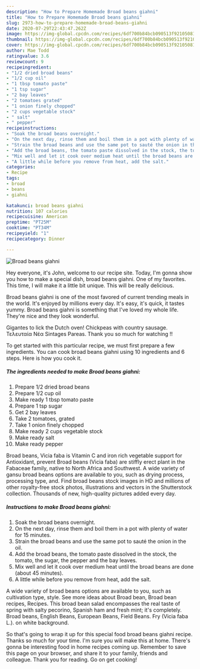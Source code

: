 ```yaml
---
description: "How to Prepare Homemade Broad beans giahni"
title: "How to Prepare Homemade Broad beans giahni"
slug: 2973-how-to-prepare-homemade-broad-beans-giahni
date: 2020-07-29T22:43:47.262Z
image: https://img-global.cpcdn.com/recipes/6df700b84bcb090513f9210508146646/751x532cq70/broad-beans-giahni-recipe-main-photo.jpg
thumbnail: https://img-global.cpcdn.com/recipes/6df700b84bcb090513f9210508146646/751x532cq70/broad-beans-giahni-recipe-main-photo.jpg
cover: https://img-global.cpcdn.com/recipes/6df700b84bcb090513f9210508146646/751x532cq70/broad-beans-giahni-recipe-main-photo.jpg
author: Mae Todd
ratingvalue: 3.6
reviewcount: 9
recipeingredient:
- "1/2 dried broad beans"
- "1/2 cup oil"
- "1 tbsp tomato paste"
- "1 tsp sugar"
- "2 bay leaves"
- "2 tomatoes grated"
- "1 onion finely chopped"
- "2 cups vegetable stock"
- " salt"
- " pepper"
recipeinstructions:
- "Soak the broad beans overnight."
- "On the next day, rinse them and boil them in a pot with plenty of water for 15 minutes."
- "Strain the broad beans and use the same pot to sauté the onion in the oil."
- "Add the broad beans, the tomato paste dissolved in the stock, the tomato, the sugar, the pepper and the bay leaves."
- "Mix well and let it cook over medium heat until the broad beans are done (about 45 minutes)."
- "A little while before you remove from heat, add the salt."
categories:
- Recipe
tags:
- broad
- beans
- giahni

katakunci: broad beans giahni 
nutrition: 107 calories
recipecuisine: American
preptime: "PT25M"
cooktime: "PT34M"
recipeyield: "1"
recipecategory: Dinner

---
```



![Broad beans giahni](https://img-global.cpcdn.com/recipes/6df700b84bcb090513f9210508146646/751x532cq70/broad-beans-giahni-recipe-main-photo.jpg)

Hey everyone, it's John, welcome to our recipe site. Today, I'm gonna show you how to make a special dish, broad beans giahni. One of my favorites. This time, I will make it a little bit unique. This will be really delicious.

Broad beans giahni is one of the most favored of current trending meals in the world. It's enjoyed by millions every day. It's easy, it's quick, it tastes yummy. Broad beans giahni is something that I've loved my whole life. They're nice and they look wonderful.

Gigantes to lick the Dutch oven! Chickpeas with country sausage. Τελευταία Νέα Sintages Pareas. Thank you so much for watching !!


To get started with this particular recipe, we must first prepare a few ingredients. You can cook broad beans giahni using 10 ingredients and 6 steps. Here is how you cook it.

<!--inarticleads1-->

##### The ingredients needed to make Broad beans giahni:

1. Prepare 1/2 dried broad beans
1. Prepare 1/2 cup oil
1. Make ready 1 tbsp tomato paste
1. Prepare 1 tsp sugar
1. Get 2 bay leaves
1. Take 2 tomatoes, grated
1. Take 1 onion finely chopped
1. Make ready 2 cups vegetable stock
1. Make ready  salt
1. Make ready  pepper


Broad beans, Vicia faba is Vitamin C and iron rich vegetable support for Antioxidant, prevent Broad beans (Vicia faba) are stiffly erect plant in the Fabaceae family, native to North Africa and Southwest. A wide variety of gansu broad beans options are available to you, such as drying process, processing type, and. Find broad beans stock images in HD and millions of other royalty-free stock photos, illustrations and vectors in the Shutterstock collection. Thousands of new, high-quality pictures added every day. 

<!--inarticleads2-->

##### Instructions to make Broad beans giahni:

1. Soak the broad beans overnight.
1. On the next day, rinse them and boil them in a pot with plenty of water for 15 minutes.
1. Strain the broad beans and use the same pot to sauté the onion in the oil.
1. Add the broad beans, the tomato paste dissolved in the stock, the tomato, the sugar, the pepper and the bay leaves.
1. Mix well and let it cook over medium heat until the broad beans are done (about 45 minutes).
1. A little while before you remove from heat, add the salt.


A wide variety of broad beans options are available to you, such as cultivation type, style. See more ideas about Broad bean, Broad bean recipes, Recipes. This broad bean salad encompasses the real taste of spring with salty pecorino, Spanish ham and fresh mint; it&#39;s completely. Broad beans, English Beans, European Beans, Field Beans. Fry (Vicia faba L.). on white background. 

So that's going to wrap it up for this special food broad beans giahni recipe. Thanks so much for your time. I'm sure you will make this at home. There's gonna be interesting food in home recipes coming up. Remember to save this page on your browser, and share it to your family, friends and colleague. Thank you for reading. Go on get cooking!
